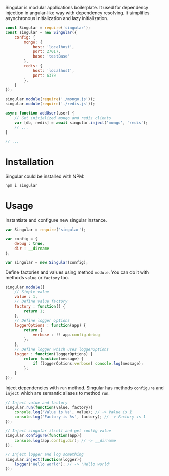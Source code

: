 Singular is modular applications boilerplate. It used for dependency injection
in angular-like way with dependency resolving. It simplifies asynchronous
initialization and lazy initialization.

```javascript
const Singular = require('singular');
const singular = new Singular({
	config: {
		mongo: {
			host: 'localhost',
			port: 27017,
			base: 'testBase'
		},
		redis: {
			host: 'localhost',
			port: 6379
		},
	}
});

singular.module(require('./mongo.js'));
singular.module(require('./redis.js'));

async function addUser(user) {
	// Get initialized mongo and redis clients
	var [db, redis] = await singular.inject('mongo', 'redis');
	// ...
}

// ...
```

Installation
===

Singular could be installed with NPM:

```shell
npm i singular
```

Usage
===

Instantiate and configure new singular instance.

```javascript
var Singular = require('singular');

var config = {
	debug : true,
	dir : __dirname
};

var singular = new Singular(config);
```

Define factories and values using method `module`. You can do it with methods `value` or `factory` too.

```javascript
singular.module({
	// Simple value
	value : 1,
	// Define value factory
	factory : function() {
		return 1;
	},
	// Define logger options
	loggerOptions : function(app) {
		return {
			verbose : !! app.config.debug
		};
	},
	// Define logger which uses loggerOptions
	logger : function(loggerOptions) {
		return function(message) {
			if (loggerOptions.verbose) console.log(message);
		};
	}
});
```

Inject dependencies with `run` method. Singular has methods `configure` and `inject` which are semantic aliases
to method `run`.

```javascript
// Inject value and factory
singular.run(function(value, factory){
    console.log('Value is %s', value); // -> Value is 1
    console.log('Factory is %s', factory); // -> Factory is 1
});

// Inject singular itself and get config value
singular.configure(function(app){
    console.log(app.config.dir); // -> __dirname
});

// Inject logger and log something
singular.inject(function(logger){
    logger('Hello world'); // -> 'Hello world'
});
```
